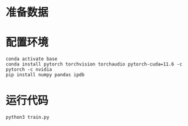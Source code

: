 

# 准备数据

# 配置环境
``` shell
conda activate base
conda install pytorch torchvision torchaudio pytorch-cuda=11.6 -c pytorch -c nvidia
pip install numpy pandas ipdb
```

# 运行代码
```shell
python3 train.py
```

